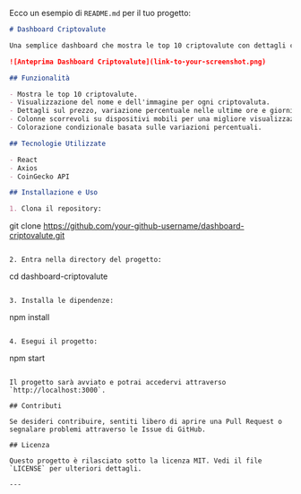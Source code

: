 Ecco un esempio di `README.md` per il tuo progetto:

```markdown
# Dashboard Criptovalute

Una semplice dashboard che mostra le top 10 criptovalute con dettagli come prezzo, variazione percentuale nelle ultime ore e giorni, volume e capitalizzazione di mercato. La dashboard è ottimizzata sia per dispositivi desktop che mobile.

![Anteprima Dashboard Criptovalute](link-to-your-screenshot.png)

## Funzionalità

- Mostra le top 10 criptovalute.
- Visualizzazione del nome e dell'immagine per ogni criptovaluta.
- Dettagli sul prezzo, variazione percentuale nelle ultime ore e giorni, volume e capitalizzazione di mercato.
- Colonne scorrevoli su dispositivi mobili per una migliore visualizzazione.
- Colorazione condizionale basata sulle variazioni percentuali.

## Tecnologie Utilizzate

- React
- Axios
- CoinGecko API

## Installazione e Uso

1. Clona il repository:
```
git clone https://github.com/your-github-username/dashboard-criptovalute.git
```

2. Entra nella directory del progetto:
```
cd dashboard-criptovalute
```

3. Installa le dipendenze:
```
npm install
```

4. Esegui il progetto:
```
npm start
```

Il progetto sarà avviato e potrai accedervi attraverso `http://localhost:3000`.

## Contributi

Se desideri contribuire, sentiti libero di aprire una Pull Request o segnalare problemi attraverso le Issue di GitHub.

## Licenza

Questo progetto è rilasciato sotto la licenza MIT. Vedi il file `LICENSE` per ulteriori dettagli.

---
